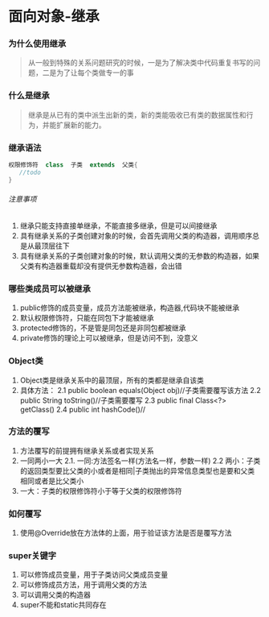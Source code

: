 # 面向对象-继承

### 为什么使用继承
>  从一般到特殊的关系问题研究的时候，一是为了解决类中代码重复书写的问题，二是为了让每个类做专一的事

### 什么是继承
>  继承是从已有的类中派生出新的类，新的类能吸收已有类的数据属性和行为，并能扩展新的能力。

### 继承语法
``` java
权限修饰符  class  子类  extends  父类{
   //todo
}
```
###### 注意事项
1. 继承只能支持直接单继承，不能直接多继承，但是可以间接继承
2. 具有继承关系的子类创建对象的时候，会首先调用父类的构造器，调用顺序总是从最顶层往下
3. 具有继承关系的子类创建对象的时候，默认调用父类的无参数的构造器，如果父类有构造器重载却没有提供无参数构造器，会出错

### 哪些类成员可以被继承
1. public修饰的成员变量，成员方法能被继承，构造器,代码块不能被继承
2. 默认权限修饰符，只能在同包下才能被继承
3. protected修饰的，不是管是同包还是非同包都被继承
4. private修饰的理论上可以被继承，但是访问不到，没意义

### Object类
1. Object类是继承关系中的最顶层，所有的类都是继承自该类
2. 具体方法：
2.1  public boolean equals(Object obj)//子类需要覆写该方法
2.2  public String toString()//子类需要覆写
2.3  public final Class<?> getClass()
2.4  public int hashCode()//

### 方法的覆写
1. 方法覆写的前提拥有继承关系或者实现关系
2. 一同两小一大
2.1. 一同:方法签名一样(方法名一样，参数一样)
2.2  两小：子类的返回类型要比父类的小或者是相同|子类抛出的异常信息类型也是要和父类相同或者是比父类小
3. 一大：子类的权限修饰符小于等于父类的权限修饰符

### 如何覆写
1. 使用@Override放在方法体的上面，用于验证该方法是否是覆写方法


### super关键字
1. 可以修饰成员变量，用于子类访问父类成员变量
2. 可以修饰成员方法，用于调用父类的方法
3. 可以调用父类的构造器
4. super不能和static共同存在



